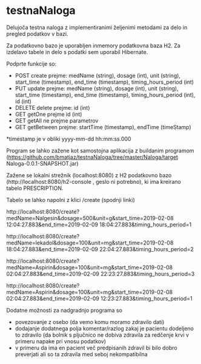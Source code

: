 # testnaNaloga

Delujoča testna naloga z implementiranimi željenimi metodami za delo in pregled podatkov v bazi.

Za podatkovno bazo je uporabljen inmemory podatkovna baza H2.
Za izdelavo tabele in delo s podatki sem uporabil Hibernate.

Podprte funkcije so:
- POST create prejme: medName (string), dosage (int), unit (string), start_time (timestamp), end_time (timestamp), timing_hours_period (int)
- PUT update prejme: medName (string), dosage (int), unit (string), start_time (timestamp), end_time (timestamp), timing_hours_period (int), id (int)
- DELETE delete prejme: id (int)
- GET getOne prejme id (int) 
- GET getAll ne prejme parametrov
- GET getBetween prejme: startTime (timestamp), endTime (timeStamp)

*timestamp je v obliki yyyy-mm-dd hh:mm:ss.000


Program se lahko zažene kot samostojna aplikacija z buildanim programom (https://github.com/bmatjaz/testnaNaloga/tree/master/Naloga/target Naloga-0.0.1-SNAPSHOT.jar)

Zažene se lokalni strežnik (localhost:8080) z H2 podatkovno bazo (http://localhost:8080/h2-console , geslo ni potrebno), ki ima kreirano tabelo PRESCRIPTION.

Tabelo se lahko napolni z klici /create (spodnji linki)

http://localhost:8080/create?medName=Nalgesin&dosage=500&unit=g&start_time=2019-02-08 12:04:27.883&end_time=2019-02-09 18:04:27.883&timing_hours_period=1

http://localhost:8080/create?medName=lekadol&dosage=100&unit=mg&start_time=2019-02-08 18:04:27.883&end_time=2019-02-09 22:04:27.883&timing_hours_period=2

http://localhost:8080/create?medName=Aspirin&dosage=100&unit=mg&start_time=2019-02-08 02:04:27.883&end_time=2019-02-09 22:23:27.883&timing_hours_period=3

http://localhost:8080/create?medName=Aspirin&dosage=100&unit=mg&start_time=2019-02-08 02:04:27.883&end_time=2019-02-09 12:23:27.883&timing_hours_period=1



Dodatne možnosti za nadgradnjo programa so
- povezovanje z osebo (da vemo komu moramo zdravilo dati)
- dodajanje dodatnega polja komentar/razlog zakaj je pacientu dodeljeno to zdravilo (da bolnik s pljučnico ne dobiva zdravila za redčenje krvi v primeru napake pri vnosu podatkov)
- v primeru da ima en pacient več predpisanih zdravil bi bilo dobro preverjati ali so ta zdravila med seboj nekompatibilna
